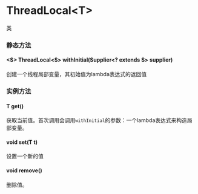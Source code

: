 # ThreadLocal\<T>
类
### 静态方法
#### \<S> ThreadLocal\<S> withInitial(Supplier\<? extends S> supplier)
创建一个线程局部变量，其初始值为lambda表达式的返回值
### 实例方法
#### T get()
获取当前值。首次调用会调用`withInitial`的参数：一个lambda表达式来构造局部变量。
#### void set(T t)
设置一个新的值
#### void remove()
删除值。